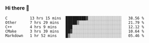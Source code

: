 ### Hi there 👋

<!--
**WShiBin/WShiBin** is a ✨ _special_ ✨ repository because its `README.md` (this file) appears on your GitHub profile.

Here are some ideas to get you started:

- 🔭 I’m currently working on ...
- 🌱 I’m currently learning ...
- 👯 I’m looking to collaborate on ...
- 🤔 I’m looking for help with ...
- 💬 Ask me about ...
- 📫 How to reach me: ...
- 😄 Pronouns: ...
- ⚡ Fun fact: ...
-->

<!--START_SECTION:waka-->
```text
C          13 hrs 15 mins  █████████▓░░░░░░░░░░░░░░░   38.56 % 
Other      7 hrs 29 mins   █████▒░░░░░░░░░░░░░░░░░░░   21.79 % 
C++        4 hrs 9 mins    ███░░░░░░░░░░░░░░░░░░░░░░   12.12 % 
CMake      3 hrs 39 mins   ██▓░░░░░░░░░░░░░░░░░░░░░░   10.64 % 
Markdown   1 hr 52 mins    █▒░░░░░░░░░░░░░░░░░░░░░░░   05.46 % 
```
<!--END_SECTION:waka-->
